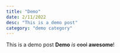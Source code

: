 ```yaml
---
title: "Demo"
date: 2/11/2022
desc: "This is a demo post"
category: "demo category"
---
```


This is a demo post
**Demo** *is* ~~cool~~ **awesome**!